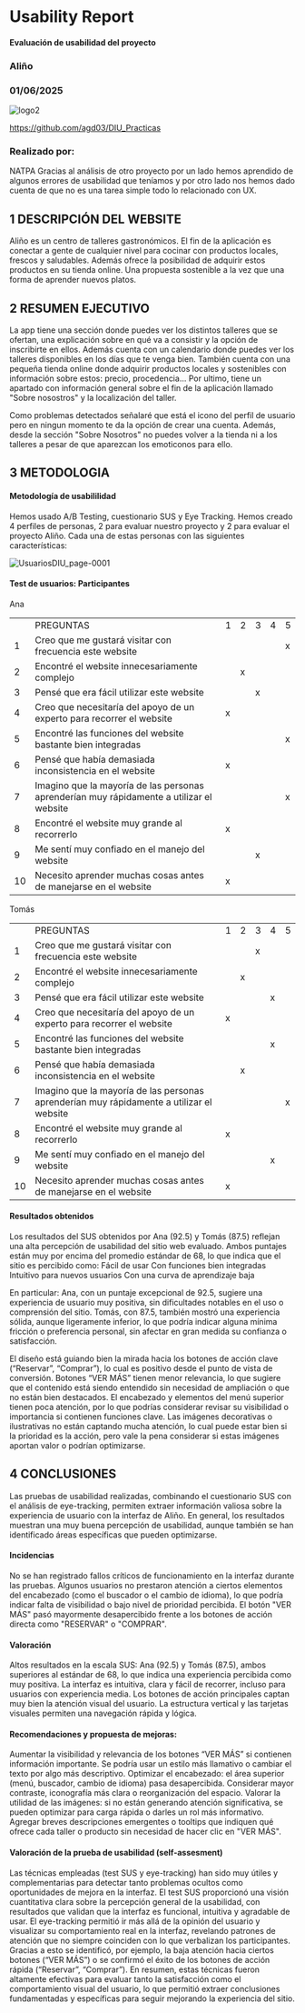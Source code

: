 # Usability Report


#### Evaluación de usabilidad del proyecto 

### Aliño

### 01/06/2025





![logo2](https://github.com/user-attachments/assets/98bfe24d-835d-4a9f-951e-145c74ecae7f)


https://github.com/agd03/DIU_Practicas





### Realizado por:

NATPA
Gracias al análisis de otro proyecto por un lado hemos aprendido de
algunos errores de usabilidad que teníamos y por otro lado nos hemos 
dado cuenta de que no es una tarea simple todo lo relacionado con UX.











## 1 DESCRIPCIÓN DEL WEBSITE

Aliño es un centro de talleres gastronómicos. El fin de la aplicación es conectar a gente
de cualquier nivel para cocinar con productos locales, frescos y saludables. Además ofrece
la posibilidad de adquirir estos productos en su tienda online. Una propuesta
sostenible a la vez que una forma de aprender nuevos platos.

 



## 2 RESUMEN EJECUTIVO



La app tiene una sección donde puedes ver los distintos talleres que se ofertan,
una explicación sobre en qué va a consistir y la opción de inscribirte en ellos.
Además cuenta con un calendario donde puedes ver los talleres disponibles en los
días que te venga bien.
También cuenta con una pequeña tienda online donde adquirir productos locales y sostenibles
con información sobre estos: precio, procedencia...
Por ultimo, tiene un apartado con información general sobre el fin de la aplicación
llamado "Sobre nosostros" y la localización del taller.

Como problemas detectados señalaré que está el icono del perfil de usuario pero
en ningun momento te da la opción de crear una cuenta.
Además, desde la sección "Sobre Nosotros" no puedes volver a la tienda ni a los
talleres a pesar de que aparezcan los emoticonos para ello. 











## 3 METODOLOGIA 

#### Metodología de usabililidad


Hemos usado A/B Testing, cuestionario SUS y Eye Tracking.
Hemos creado 4 perfiles de personas, 2 para evaluar nuestro proyecto y 2 para evaluar el
proyecto Aliño. Cada una de estas personas con las siguientes características:

![UsuariosDIU_page-0001](https://github.com/user-attachments/assets/3c1c88bf-7f47-4239-8966-8dc0aadfc8c6)




 

#### Test de usuarios: Participantes



Ana

|   |   |   |   |   |   |   |
|---|---|---|---|---|---|---|
||PREGUNTAS|1|2|3|4|5|
|1|Creo que me gustará visitar con frecuencia este website|||||x|
|2|Encontré el website innecesariamente complejo||x||||
|3|Pensé que era fácil utilizar este website|||x|||
|4|Creo que necesitaría del apoyo de un experto para recorrer el website|x|||||
|5|Encontré las funciones del website bastante bien integradas|||||x|
|6|Pensé que había demasiada inconsistencia en el website|x|||||
|7|Imagino que la mayoría de las personas aprenderían muy rápidamente a utilizar el website|||||x|
|8|Encontré el website muy grande al recorrerlo|x|||||
|9|Me sentí muy confiado en el manejo del website|||x|||
|10|Necesito aprender muchas cosas antes de manejarse en el website|x|||||




Tomás

|   |   |   |   |   |   |   |
|---|---|---|---|---|---|---|
||PREGUNTAS|1|2|3|4|5|
|1|Creo que me gustará visitar con frecuencia este website|||x|||
|2|Encontré el website innecesariamente complejo||x||||
|3|Pensé que era fácil utilizar este website||||x||
|4|Creo que necesitaría del apoyo de un experto para recorrer el website|x|||||
|5|Encontré las funciones del website bastante bien integradas||||x||
|6|Pensé que había demasiada inconsistencia en el website||x||||
|7|Imagino que la mayoría de las personas aprenderían muy rápidamente a utilizar el website|||||x|
|8|Encontré el website muy grande al recorrerlo|x|||||
|9|Me sentí muy confiado en el manejo del website||||x||
|10|Necesito aprender muchas cosas antes de manejarse en el website|x|||||




#### Resultados obtenidos



Los resultados del SUS obtenidos por Ana (92.5) y Tomás (87.5) reflejan una alta percepción de usabilidad del sitio web evaluado.
Ambos puntajes están muy por encima del promedio estándar de 68, lo que indica que el sitio es percibido como:
Fácil de usar
Con funciones bien integradas
Intuitivo para nuevos usuarios
Con una curva de aprendizaje baja

En particular:
Ana, con un puntaje excepcional de 92.5, sugiere una experiencia de usuario muy positiva,
sin dificultades notables en el uso o comprensión del sitio.
Tomás, con 87.5, también mostró una experiencia sólida, aunque ligeramente inferior, lo que podría indicar alguna mínima fricción o preferencia personal,
sin afectar en gran medida su confianza o satisfacción.



El diseño está guiando bien la mirada hacia los botones de acción clave (“Reservar”, “Comprar”),
lo cual es positivo desde el punto de vista de conversión.
Botones “VER MÁS” tienen menor relevancia, lo que sugiere que el contenido está siendo entendido
sin necesidad de ampliación o que no están bien destacados.
El encabezado y elementos del menú superior tienen poca atención,
por lo que podrías considerar revisar su visibilidad o importancia si contienen funciones clave.
Las imágenes decorativas o ilustrativas no están captando mucha atención,
lo cual puede estar bien si la prioridad es la acción, pero vale la pena considerar si estas imágenes 
aportan valor o podrían optimizarse.









## 4 CONCLUSIONES 



Las pruebas de usabilidad realizadas, combinando el cuestionario SUS con el análisis de eye-tracking,
permiten extraer información valiosa sobre la experiencia de usuario con la interfaz de Aliño. 
En general, los resultados muestran una muy buena percepción de usabilidad, aunque también se
han identificado áreas específicas que pueden optimizarse.



#### Incidencias

No se han registrado fallos críticos de funcionamiento en la interfaz durante las pruebas.
Algunos usuarios no prestaron atención a ciertos elementos del encabezado (como el buscador
o el cambio de idioma), lo que podría indicar falta de visibilidad o bajo nivel de prioridad percibida.
El botón "VER MÁS" pasó mayormente desapercibido frente a los botones de acción directa como "RESERVAR" o "COMPRAR".



#### Valoración 

Altos resultados en la escala SUS: Ana (92.5) y Tomás (87.5), ambos superiores al estándar de 68,
lo que indica una experiencia percibida como muy positiva.
La interfaz es intuitiva, clara y fácil de recorrer, incluso para usuarios con experiencia media.
Los botones de acción principales captan muy bien la atención visual del usuario.
La estructura vertical y las tarjetas visuales permiten una navegación rápida y lógica.



#### Recomendaciones y propuesta de mejoras: 

Aumentar la visibilidad y relevancia de los botones “VER MÁS” si contienen información importante.
Se podría usar un estilo más llamativo o cambiar el texto por algo más descriptivo.
Optimizar el encabezado: el área superior (menú, buscador, cambio de idioma) pasa desapercibida.
Considerar mayor contraste, iconografía más clara o reorganización del espacio.
Valorar la utilidad de las imágenes: si no están generando atención significativa, 
se pueden optimizar para carga rápida o darles un rol más informativo.
Agregar breves descripciones emergentes o tooltips que indiquen qué ofrece cada taller
o producto sin necesidad de hacer clic en "VER MÁS".







#### Valoración de la prueba de usabilidad (self-assesment)

Las técnicas empleadas (test SUS y eye-tracking) han sido muy útiles y complementarias
para detectar tanto problemas ocultos como oportunidades de mejora en la interfaz.
El test SUS proporcionó una visión cuantitativa clara sobre la percepción general de la usabilidad, 
con resultados que validan que la interfaz es funcional, intuitiva y agradable de usar.
El eye-tracking permitió ir más allá de la opinión del usuario y visualizar su comportamiento real en la interfaz,
revelando patrones de atención que no siempre coinciden con lo que verbalizan los participantes.
Gracias a esto se identificó, por ejemplo, la baja atención hacia ciertos botones (“VER MÁS”)
o se confirmó el éxito de los botones de acción rápida (“Reservar”, “Comprar”).
En resumen, estas técnicas fueron altamente efectivas para evaluar tanto la satisfacción como el comportamiento visual del usuario, 
lo que permitió extraer conclusiones fundamentadas y específicas para seguir mejorando la experiencia del sitio.
